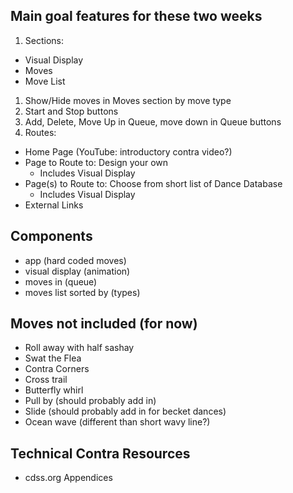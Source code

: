 ## Main goal features for these two weeks
1. Sections:
  - Visual Display
  - Moves
  - Move List
1. Show/Hide moves in Moves section by move type
1. Start and Stop buttons
1. Add, Delete, Move Up in Queue, move down in Queue buttons
1. Routes:
  - Home Page (YouTube: introductory contra video?)
  - Page to Route to: Design your own
    - Includes Visual Display
  - Page(s) to Route to: Choose from short list of Dance Database
    - Includes Visual Display
  - External Links

## Components
- app (hard coded moves)
- visual display (animation)
- moves in (queue)
- moves list sorted by (types)

## Moves not included (for now)
- Roll away with half sashay
- Swat the Flea
- Contra Corners
- Cross trail
- Butterfly whirl
- Pull by (should probably add in)
- Slide (should probably add in for becket dances)
- Ocean wave (different than short wavy line?)

## Technical Contra Resources
- cdss.org Appendices

